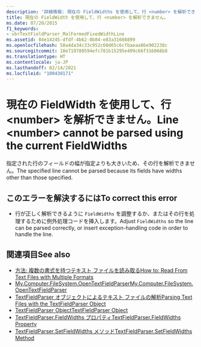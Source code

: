 ```yaml
---
description: '詳細情報: 現在の FieldWidths を使用して、行 <number> を解析できません'
title: 現在の FieldWidth を使用して、行 <number> を解析できません。
ms.date: 07/20/2015
f1_keywords:
- vbrTextFieldParser_MalFormedFixedWidthLine
ms.assetid: 84e14245-dfdf-4b62-8b84-e83a31608899
ms.openlocfilehash: 58a4da34c33c952c60d65c6cfbaeaa86e902238c
ms.sourcegitcommit: 10e719780594efc781b15295e499c66f316068b8
ms.translationtype: HT
ms.contentlocale: ja-JP
ms.lasthandoff: 02/14/2021
ms.locfileid: "100430171"
---
```

# <a name="line-number-cannot-be-parsed-using-the-current-fieldwidths"></a><span data-ttu-id="c53e7-103">現在の FieldWidth を使用して、行 \<number> を解析できません。</span><span class="sxs-lookup"><span data-stu-id="c53e7-103">Line \<number> cannot be parsed using the current FieldWidths</span></span>

<span data-ttu-id="c53e7-104">指定された行のフィールドの幅が指定よりも大きいため、その行を解析できません。</span><span class="sxs-lookup"><span data-stu-id="c53e7-104">The specified line cannot be parsed because its fields have widths other than those specified.</span></span>  
  
## <a name="to-correct-this-error"></a><span data-ttu-id="c53e7-105">このエラーを解決するには</span><span class="sxs-lookup"><span data-stu-id="c53e7-105">To correct this error</span></span>  
  
- <span data-ttu-id="c53e7-106">行が正しく解析できるように `FieldWidths` を調整するか、またはその行を処理するために例外処理コードを挿入します。</span><span class="sxs-lookup"><span data-stu-id="c53e7-106">Adjust `FieldWidths` so the line can be parsed correctly, or insert exception-handling code in order to handle the line.</span></span>  
  
## <a name="see-also"></a><span data-ttu-id="c53e7-107">関連項目</span><span class="sxs-lookup"><span data-stu-id="c53e7-107">See also</span></span>

- [<span data-ttu-id="c53e7-108">方法: 複数の書式を持つテキスト ファイルを読み取る</span><span class="sxs-lookup"><span data-stu-id="c53e7-108">How to: Read From Text Files with Multiple Formats</span></span>](../developing-apps/programming/drives-directories-files/how-to-read-from-text-files-with-multiple-formats.md)
- [<span data-ttu-id="c53e7-109">My.Computer.FileSystem.OpenTextFieldParser</span><span class="sxs-lookup"><span data-stu-id="c53e7-109">My.Computer.FileSystem.OpenTextFieldParser</span></span>](xref:Microsoft.VisualBasic.FileIO.FileSystem.OpenTextFieldParser%2A)
- [<span data-ttu-id="c53e7-110">TextFieldParser オブジェクトによるテキスト ファイルの解析</span><span class="sxs-lookup"><span data-stu-id="c53e7-110">Parsing Text Files with the TextFieldParser Object</span></span>](../developing-apps/programming/drives-directories-files/parsing-text-files-with-the-textfieldparser-object.md)
- [<span data-ttu-id="c53e7-111">TextFieldParser Object</span><span class="sxs-lookup"><span data-stu-id="c53e7-111">TextFieldParser Object</span></span>](../language-reference/objects/textfieldparser-object.md)
- [<span data-ttu-id="c53e7-112">TextFieldParser.FieldWidths プロパティ</span><span class="sxs-lookup"><span data-stu-id="c53e7-112">TextFieldParser.FieldWidths Property</span></span>](xref:Microsoft.VisualBasic.FileIO.TextFieldParser.FieldWidths%2A)
- [<span data-ttu-id="c53e7-113">TextFieldParser.SetFieldWidths メソッド</span><span class="sxs-lookup"><span data-stu-id="c53e7-113">TextFieldParser.SetFieldWidths Method</span></span>](xref:Microsoft.VisualBasic.FileIO.TextFieldParser.SetFieldWidths%2A)
